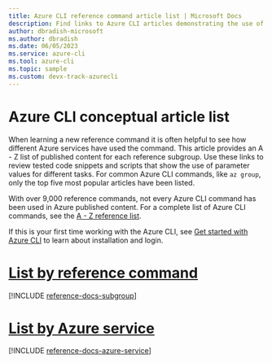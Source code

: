 ```yaml
---
title: Azure CLI reference command article list | Microsoft Docs
description: Find links to Azure CLI articles demonstrating the use of reference commands.  Search by reference group or command name.
author: dbradish-microsoft
ms.author: dbradish
ms.date: 06/05/2023
ms.service: azure-cli
ms.tool: azure-cli
ms.topic: sample 
ms.custom: devx-track-azurecli
---
```

<!-- This article is autogenerated. To change the "Sample name" column value, modify the H1 of the article.-->

# Azure CLI conceptual article list

When learning a new reference command it is often helpful to see how different Azure services have used the command.  This article provides an A - Z list of published content for each reference subgroup.  Use these links to review tested code snippets and scripts that show the use of parameter values for different tasks.  For common Azure CLI commands, like `az group`, only the top five most popular articles have been listed.

With over 9,000 reference commands, not every Azure CLI command has been used in Azure published content. For a complete list of Azure CLI commands, see the [A - Z reference list](/cli/azure/reference-index).  

If this is your first time working with the Azure CLI, see [Get started with Azure CLI](get-started-with-azure-cli.md) to learn about installation and login.

# [List by reference command](#tab/command)

[!INCLUDE [reference-docs-subgroup](includes/reference-docs-subgroup.md)]

# [List by Azure service](#tab/service)

[!INCLUDE [reference-docs-azure-service](includes/reference-docs-azure-service.md)]

